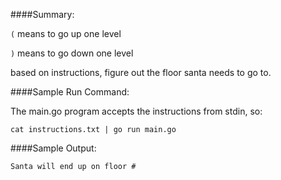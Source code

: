 ####Summary:

`(` means to go up one level

`)` means to go down one level

based on instructions, figure out the floor santa needs to go to.

####Sample Run Command:

The main.go program accepts the instructions from stdin, so:

```
cat instructions.txt | go run main.go
```

####Sample Output:
```
Santa will end up on floor #
```

